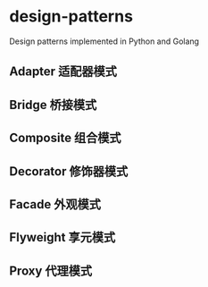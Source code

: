 # design-patterns
Design patterns implemented in Python and Golang

## Adapter 适配器模式
## Bridge 桥接模式
## Composite 组合模式
## Decorator 修饰器模式
## Facade 外观模式
## Flyweight 享元模式
## Proxy 代理模式